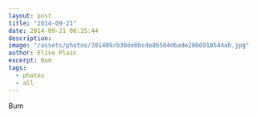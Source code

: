```yaml
---
layout: post
title: "2014-09-21"
date: 2014-09-21 06:35:44
description: 
image: "/assets/photos/201409/b30de0bcde8b584d6ade2866918544ab.jpg"
author: Elise Plain
excerpt: Bum
tags: 
  - photos
  - all
---
```


Bum
<p></p>

